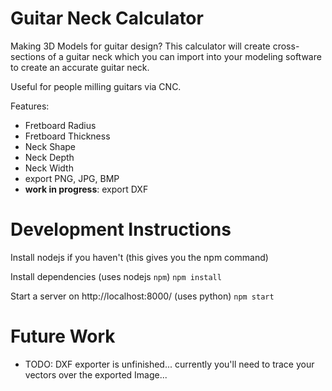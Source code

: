 # Guitar Neck Calculator

Making 3D Models for guitar design?  This calculator will create cross-sections of a guitar neck which you can import into your modeling software to create an accurate guitar neck.

Useful for people milling guitars via CNC.

Features:
- Fretboard Radius
- Fretboard Thickness
- Neck Shape
- Neck Depth
- Neck Width
- export PNG, JPG, BMP
- **work in progress**: export DXF

# Development Instructions
Install nodejs if you haven't (this gives you the npm command)

Install dependencies   (uses nodejs `npm`)
`npm install`

Start a server on http://localhost:8000/   (uses python)
`npm start`

# Future Work
- TODO: DXF exporter is unfinished... currently you'll need to trace your vectors over the exported Image...



